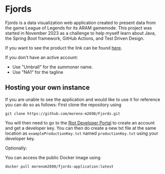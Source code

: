 # Fjords

Fjords is a data visualization web application created to present data from the game League of Legends for its ARAM gamemode. This project was started in November 2023 as a challenge to help myself learn about Java, the Spring Boot framework, GitHub Actions, and Test Driven Design.

If you want to see the product the link can be found [here](https://app.fjordsdata.com/).

If you don't have an active account:
- Use "Umbrall" for the summoner name.
- Use "NA1" for the tagline

## Hosting your own instance

If you are unable to see the application and would like to use it for reference you can do so as follows:
First clone the repository using 
```
git clone https://github.com/moreno-m2698/Fjords.git
```
You will then need to go to the [Riot Developer Portal](https://developer.riotgames.com/) to create an account and get a developer key. You can then do create a new txt file at the same location as `exampleProductionKey.txt` named  `productionKey.txt` using your developer key.

Optionally:

You can access the public Docker image using 
```
docker pull morenom2698/fjords-application:latest
```
